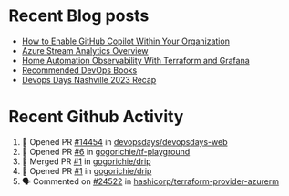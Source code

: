 # Recent Blog posts
<!-- BLOG-POST-LIST:START -->
- [How to Enable GitHub Copilot Within Your Organization](https://www.gogorichie.com/blog/microsoft/githubcopilot-enabling/)
- [Azure Stream Analytics Overview](https://www.gogorichie.com/blog/microsoft/azure-stream-analytics-overview/)
- [Home Automation Observability With Terraform and Grafana](https://www.gogorichie.com/blog/homeautomationobservability/)
- [Recommended DevOps Books](https://www.gogorichie.com/blog/recommendeddevopsbooks/)
- [Devops Days Nashville 2023 Recap](https://www.gogorichie.com/blog/devopsdaysnashville2023recap/)
<!-- BLOG-POST-LIST:END -->


# Recent Github Activity
<!--START_SECTION:activity-->
1. 💪 Opened PR [#14454](https://github.com/devopsdays/devopsdays-web/pull/14454) in [devopsdays/devopsdays-web](https://github.com/devopsdays/devopsdays-web)
2. 💪 Opened PR [#6](https://github.com/gogorichie/tf-playground/pull/6) in [gogorichie/tf-playground](https://github.com/gogorichie/tf-playground)
3. 🎉 Merged PR [#1](https://github.com/gogorichie/drip/pull/1) in [gogorichie/drip](https://github.com/gogorichie/drip)
4. 💪 Opened PR [#1](https://github.com/gogorichie/drip/pull/1) in [gogorichie/drip](https://github.com/gogorichie/drip)
5. 🗣 Commented on [#24522](https://github.com/hashicorp/terraform-provider-azurerm/issues/24522#issuecomment-2143539954) in [hashicorp/terraform-provider-azurerm](https://github.com/hashicorp/terraform-provider-azurerm)
<!--END_SECTION:activity-->

